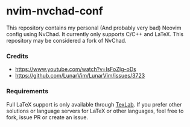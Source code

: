# nvim-nvchad-conf
This repository contains my personal (And probably very bad) Neovim config using NvChad.
It currently only supports C/C++ and LaTeX.
This repository may be considered a fork of NvChad.

### Credits
- https://www.youtube.com/watch?v=lsFoZIg-oDs
- https://github.com/LunarVim/LunarVim/issues/3723

### Requirements
Full LaTeX support is only available through [TexLab](https://github.com/latex-lsp/texlab).
If you prefer other solutions or language servers for LaTeX or other languages, feel free to fork, issue PR or create an issue.
